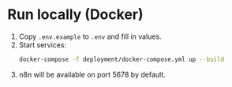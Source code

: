 # Run locally (Docker)

1. Copy `.env.example` to `.env` and fill in values.
2. Start services:
   ```bash
   docker-compose -f deployment/docker-compose.yml up --build
   ```
3. n8n will be available on port 5678 by default.

